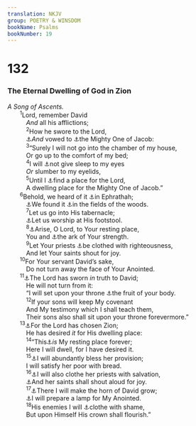 ```yaml
---
translation: NKJV
group: POETRY & WINSDOM
bookName: Psalms 
bookNumber: 19
---
```


<div class="title"><h1>132</h1><h3>The Eternal Dwelling of God in Zion</h3><i>A Song of Ascents.</i></div>
<span class="verse thi_132_1">  <sup>1</sup>Lord, remember David<br/>   <i>And</i> all his afflictions;<br/></span>
<span class="verse thi_132_2">   <sup>2</sup>How he swore to the Lord,<br/>   <a data-toggle="tooltip" data-placement="bottom" title="(Ps. 130:7)">⚓</a><i>And</i> vowed to <a data-toggle="tooltip" data-placement="bottom" title="Ps. 65:1">⚓</a>the Mighty One of Jacob:<br/></span>
<span class="verse thi_132_3">   <sup>3</sup>“Surely I will not go into the chamber of my house,<br/>   Or go up to the comfort of my bed;<br/></span>
<span class="verse thi_132_4">   <sup>4</sup>I will <a data-toggle="tooltip" data-placement="bottom" title="Gen. 49:24; Is. 49:26; 60:16">⚓</a>not give sleep to my eyes<br/>   <i>Or</i> slumber to my eyelids,<br/></span>
<span class="verse thi_132_5">   <sup>5</sup>Until I <a data-toggle="tooltip" data-placement="bottom" title="Prov. 6:4">⚓</a>find a place for the Lord,<br/>   A dwelling place for the Mighty One of Jacob.”<br/></span>
<span class="verse thi_132_6">  <sup>6</sup>Behold, we heard of it <a data-toggle="tooltip" data-placement="bottom" title="1 Kin. 8:17; 1 Chr. 22:7; Ps. 26:8; Acts 7:46">⚓</a>in Ephrathah;<br/>   <a data-toggle="tooltip" data-placement="bottom" title="1 Sam. 17:12">⚓</a>We found it <a data-toggle="tooltip" data-placement="bottom" title="1 Sam. 7:1">⚓</a>in the fields of the woods.<br/></span>
<span class="verse thi_132_7">   <sup>7</sup>Let us go into His tabernacle;<br/>   <a data-toggle="tooltip" data-placement="bottom" title="1 Chr. 13:5">⚓</a>Let us worship at His footstool.<br/></span>
<span class="verse thi_132_8">   <sup>8</sup><a data-toggle="tooltip" data-placement="bottom" title="Ps. 5:7; 99:5">⚓</a>Arise, O Lord, to Your resting place,<br/>   You and <a data-toggle="tooltip" data-placement="bottom" title="Num. 10:35">⚓</a>the ark of Your strength.<br/></span>
<span class="verse thi_132_9">   <sup>9</sup>Let Your priests <a data-toggle="tooltip" data-placement="bottom" title="Ps. 78:61">⚓</a>be clothed with righteousness,<br/>   And let Your saints shout for joy.<br/></span>
<span class="verse thi_132_10">  <sup>10</sup>For Your servant David’s sake,<br/>   Do not turn away the face of Your Anointed.<br/></span>
<span class="verse thi_132_11">  <sup>11</sup><a data-toggle="tooltip" data-placement="bottom" title="Job 29:14">⚓</a>The Lord has sworn <i>in</i> truth to David;<br/>   He will not turn from it:<br/>   “I will set upon your throne <a data-toggle="tooltip" data-placement="bottom" title="(Ps. 89:3, 4, 33; 110:4)">⚓</a>the fruit of your body.<br/></span>
<span class="verse thi_132_12">   <sup>12</sup>If your sons will keep My covenant<br/>   And My testimony which I shall teach them,<br/>   Their sons also shall sit upon your throne forevermore.”<br/></span>
<span class="verse thi_132_13">  <sup>13</sup><a data-toggle="tooltip" data-placement="bottom" title="2 Sam. 7:12; (1 Kin. 8:25; 2 Chr. 6:16; Luke 1:69; Acts 2:30)">⚓</a>For the Lord has chosen Zion;<br/>   He has desired <i>it</i> for His dwelling place:<br/></span>
<span class="verse thi_132_14">   <sup>14</sup>“This<a data-toggle="tooltip" data-placement="bottom" title="(Ps. 48:1, 2)">⚓</a><i>is</i> My resting place forever;<br/>   Here I will dwell, for I have desired it.<br/></span>
<span class="verse thi_132_15">   <sup>15</sup><a data-toggle="tooltip" data-placement="bottom" title="Ps. 68:16; Matt. 23:21">⚓</a>I will abundantly bless her provision;<br/>   I will satisfy her poor with bread.<br/></span>
<span class="verse thi_132_16">   <sup>16</sup><a data-toggle="tooltip" data-placement="bottom" title="Ps. 147:14">⚓</a>I will also clothe her priests with salvation,<br/>   <a data-toggle="tooltip" data-placement="bottom" title="2 Chr. 6:41; Ps. 132:9; 149:4">⚓</a>And her saints shall shout aloud for joy.<br/></span>
<span class="verse thi_132_17">   <sup>17</sup><a data-toggle="tooltip" data-placement="bottom" title="1 Sam. 4:5; Hos. 11:12">⚓</a>There I will make the horn of David grow;<br/>   <a data-toggle="tooltip" data-placement="bottom" title="Ezek. 29:21; Luke 1:69">⚓</a>I will prepare a lamp for My Anointed.<br/></span>
<span class="verse thi_132_18">   <sup>18</sup>His enemies I will <a data-toggle="tooltip" data-placement="bottom" title="1 Kin. 11:36; 15:4; 2 Kin. 8:19; 2 Chr. 21:7; Ps. 18:28">⚓</a>clothe with shame,<br/>   But upon Himself His crown shall flourish.”<br/></span>
